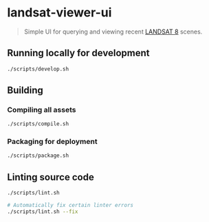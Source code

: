 # landsat-viewer-ui

> Simple UI for querying and viewing recent [LANDSAT 8](https://landsat.usgs.gov) scenes.


## Running locally for development

```bash
./scripts/develop.sh
```


## Building

### Compiling all assets

```bash
./scripts/compile.sh
```

### Packaging for deployment

```bash
./scripts/package.sh
```


## Linting source code

```bash
./scripts/lint.sh

# Automatically fix certain linter errors
./scripts/lint.sh --fix
```
